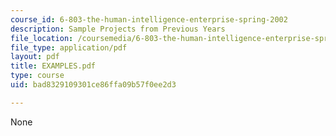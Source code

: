 ```yaml
---
course_id: 6-803-the-human-intelligence-enterprise-spring-2002
description: Sample Projects from Previous Years
file_location: /coursemedia/6-803-the-human-intelligence-enterprise-spring-2002/bad8329109301ce86ffa09b57f0ee2d3_EXAMPLES.pdf
file_type: application/pdf
layout: pdf
title: EXAMPLES.pdf
type: course
uid: bad8329109301ce86ffa09b57f0ee2d3

---
```

None